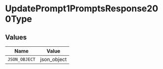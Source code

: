 # UpdatePrompt1PromptsResponse200Type


## Values

| Name          | Value         |
| ------------- | ------------- |
| `JSON_OBJECT` | json_object   |